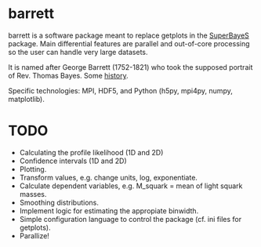 # barrett

barrett is a software package meant to replace getplots in the [SuperBayeS](http://superbayes.org/) 
package. Main differential features are parallel and out-of-core processing so the 
user can handle very large datasets.

It is named after George Barrett (1752-1821) who took the supposed portrait of
Rev. Thomas Bayes. Some [history](http://www.york.ac.uk/depts/maths/histstat/bayespic.htm).

Specific technologies: MPI, HDF5, and Python (h5py, mpi4py, numpy, matplotlib). 

# TODO

- Calculating the profile likelihood (1D and 2D)
- Confidence intervals (1D and 2D)
- Plotting.
- Transform values, e.g. change units, log, exponentiate.
- Calculate dependent variables, e.g. M_squark = mean of light squark masses.
- Smoothing distributions.
- Implement logic for estimating the appropiate binwidth.
- Simple configuration language to control the package (cf. ini files for getplots).
- Parallize!

